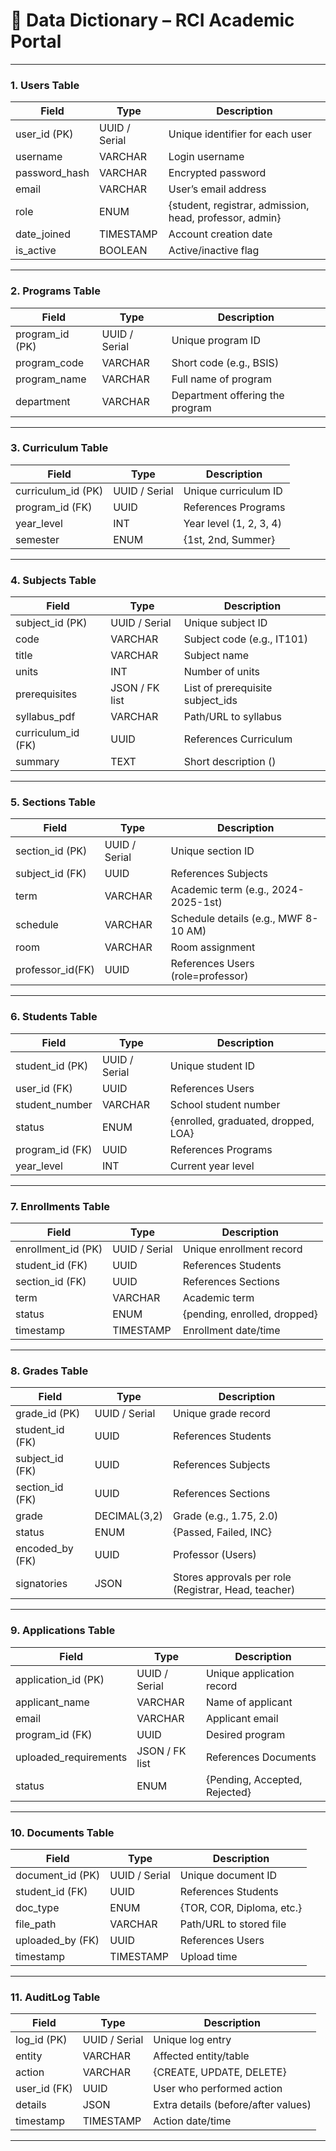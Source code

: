 # 📘 Data Dictionary – RCI Academic Portal

---

### **1. Users Table**

| Field         | Type          | Description                                             |
| ------------- | ------------- | ------------------------------------------------------- |
| user_id (PK)  | UUID / Serial | Unique identifier for each user                         |
| username      | VARCHAR       | Login username                                          |
| password_hash | VARCHAR       | Encrypted password                                      |
| email         | VARCHAR       | User’s email address                                    |
| role          | ENUM          | {student, registrar, admission, head, professor, admin} |
| date_joined   | TIMESTAMP     | Account creation date                                   |
| is_active     | BOOLEAN       | Active/inactive flag                                    |

---

### **2. Programs Table**

| Field           | Type          | Description                     |
| --------------- | ------------- | ------------------------------- |
| program_id (PK) | UUID / Serial | Unique program ID               |
| program_code    | VARCHAR       | Short code (e.g., BSIS)         |
| program_name    | VARCHAR       | Full name of program            |
| department      | VARCHAR       | Department offering the program |

---

### **3. Curriculum Table**

| Field              | Type          | Description             |
| ------------------ | ------------- | ----------------------- |
| curriculum_id (PK) | UUID / Serial | Unique curriculum ID    |
| program_id (FK)    | UUID          | References Programs     |
| year_level         | INT           | Year level (1, 2, 3, 4) |
| semester           | ENUM          | {1st, 2nd, Summer}      |

---

### **4. Subjects Table**

| Field              | Type           | Description                               |
| ------------------ | -------------- | ----------------------------------------- |
| subject_id (PK)    | UUID / Serial  | Unique subject ID                         |
| code               | VARCHAR        | Subject code (e.g., IT101)                |
| title              | VARCHAR        | Subject name                              |
| units              | INT            | Number of units                           |
| prerequisites      | JSON / FK list | List of prerequisite subject_ids          |
| syllabus_pdf       | VARCHAR        | Path/URL to syllabus                      |
| curriculum_id (FK) | UUID           | References Curriculum                     |
| summary            | TEXT           | Short description ()                      |

---

### **5. Sections Table**

| Field            | Type          | Description                          |
| ---------------- | ------------- | ------------------------------------ |
| section_id (PK)  | UUID / Serial | Unique section ID                    |
| subject_id (FK)  | UUID          | References Subjects                  |
| term             | VARCHAR       | Academic term (e.g., 2024-2025-1st)  |
| schedule         | VARCHAR       | Schedule details (e.g., MWF 8-10 AM) |
| room             | VARCHAR       | Room assignment                      |
| professor_id(FK) | UUID          | References Users (role=professor)    |

---

### **6. Students Table**

| Field           | Type          | Description                         |
| --------------- | ------------- | ----------------------------------- |
| student_id (PK) | UUID / Serial | Unique student ID                   |
| user_id (FK)    | UUID          | References Users                    |
| student_number  | VARCHAR       | School student number               |
| status          | ENUM          | {enrolled, graduated, dropped, LOA} |
| program_id (FK) | UUID          | References Programs                 |
| year_level      | INT           | Current year level                  |

---

### **7. Enrollments Table**

| Field              | Type          | Description                  |
| ------------------ | ------------- | ---------------------------- |
| enrollment_id (PK) | UUID / Serial | Unique enrollment record     |
| student_id (FK)    | UUID          | References Students          |
| section_id (FK)    | UUID          | References Sections          |
| term               | VARCHAR       | Academic term                |
| status             | ENUM          | {pending, enrolled, dropped} |
| timestamp          | TIMESTAMP     | Enrollment date/time         |

---

### **8. Grades Table**

| Field           | Type          | Description                                          |
| --------------- | ------------- | ---------------------------------------------------- |
| grade_id (PK)   | UUID / Serial | Unique grade record                                  |
| student_id (FK) | UUID          | References Students                                  |
| subject_id (FK) | UUID          | References Subjects                                  |
| section_id (FK) | UUID          | References Sections                                  |
| grade           | DECIMAL(3,2)  | Grade (e.g., 1.75, 2.0)                              |
| status          | ENUM          | {Passed, Failed, INC}                                |
| encoded_by (FK) | UUID          | Professor (Users)                                    |
| signatories     | JSON          | Stores approvals per role (Registrar, Head, teacher) |

---

### **9. Applications Table**

| Field                 | Type           | Description                   |
| --------------------- | -------------- | ----------------------------- |
| application_id (PK)   | UUID / Serial  | Unique application record     |
| applicant_name        | VARCHAR        | Name of applicant             |
| email                 | VARCHAR        | Applicant email               |
| program_id (FK)       | UUID           | Desired program               |
| uploaded_requirements | JSON / FK list | References Documents          |
| status                | ENUM           | {Pending, Accepted, Rejected} |

---

### **10. Documents Table**

| Field            | Type          | Description               |
| ---------------- | ------------- | ------------------------- |
| document_id (PK) | UUID / Serial | Unique document ID        |
| student_id (FK)  | UUID          | References Students       |
| doc_type         | ENUM          | {TOR, COR, Diploma, etc.} |
| file_path        | VARCHAR       | Path/URL to stored file   |
| uploaded_by (FK) | UUID          | References Users          |
| timestamp        | TIMESTAMP     | Upload time               |

---

### **11. AuditLog Table**

| Field        | Type          | Description                         |
| ------------ | ------------- | ----------------------------------- |
| log_id (PK)  | UUID / Serial | Unique log entry                    |
| entity       | VARCHAR       | Affected entity/table               |
| action       | VARCHAR       | {CREATE, UPDATE, DELETE}            |
| user_id (FK) | UUID          | User who performed action           |
| details      | JSON          | Extra details (before/after values) |
| timestamp    | TIMESTAMP     | Action date/time                    |

---
